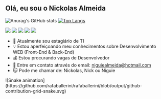 ## Olá, eu sou o Nickolas Almeida


![Anurag's GitHub stats](https://github-readme-stats.vercel.app/api?username=nickguie&show_icons=true&theme=synthwave&hide=stars)
[![Top Langs](https://github-readme-stats.vercel.app/api/top-langs/?username=nickguie&layout=compact&theme=synthwave)](https://github.com/nickguie/github-readme-stats)



<div>
  <a href="https://github.com/nickguie"><img alig="center" height="30" with="40" src="https://img.shields.io/badge/JavaScript-F7DF1E?style=for-the-badge&logo=javascript&logoColor=black"></a>
  <a href="https://github.com/nickguie"><img alig="center" height="30" with="40" src="https://img.shields.io/badge/Node.js-43853D?style=for-the-badge&logo=node.js&logoColor=white"></a>
  <a href="https://github.com/nickguie"><img alig="center" height="30" with="40" src="https://img.shields.io/badge/Python-3776AB?style=for-the-badge&logo=python&logoColor=white"></a>
  <a href="https://github.com/nickguie"><img alig="center" height="30" with="40" src="https://img.shields.io/badge/HTML5-E34F26?style=for-the-badge&logo=html5&logoColor=white"></a>
  <a href="https://github.com/nickguie"><img alig="center" height="30" with="40" src="https://img.shields.io/badge/CSS3-1572B6?style=for-the-badge&logo=css3&logoColor=white">   
</div></a>



- 🔨 Atualmente sou estagiário de TI
- 💡 Estou aperfeiçoando meu conhecimentos sobre Desenvolvimento WEB (Front-End & Back-End)
- 💰 Estou procurando vagas de Desenvolvedor
- 💬 Entre em contato através do email: niguiealmeida@hotmail.com
- 🐱 Pode me chamar de: Nickolas, Nick ou Niguie
 
<div>
  ![Snake animation](https://github.com/rafaballerini/rafaballerini/blob/output/github-contribution-grid-snake.svg)
</div>   
